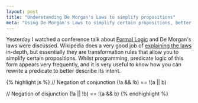 ```yaml
---
layout: post
title: "Understanding De Morgan's Laws to simplify propositions"
meta: "Using De Morgan's Laws to simplify certain propositions, better describing their intent"
---
```


Yesterday I watched a conference talk about [Formal Logic](https://www.youtube.com/watch?v=saMtzIaDCJM) and De Morgan's laws were discussed.
Wikipedia does a very good job of [explaining the laws](https://en.wikipedia.org/wiki/De_Morgan%27s_laws) in-depth, but essentially they are transformation rules that allow you to simplify certain propositions.
Whilst programming, predicate logic of this form appears very frequently, and it is very useful to know how you can rewrite a predicate to better describe its intent.
<!--more-->

{% highlight js %}
// Negation of conjunction
(!a && !b) == !(a || b)

// Negation of disjunction
(!a || !b) == !(a && b)
{% endhighlight %}
